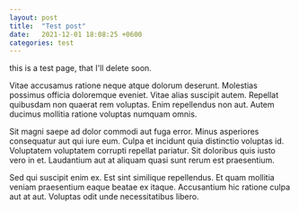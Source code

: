 ```yaml
---
layout: post
title:  "Test post"
date:   2021-12-01 18:08:25 +0600
categories: test
---
```

this is a test page, that I'll delete soon.



Vitae accusamus ratione neque atque dolorum deserunt. Molestias possimus officia doloremque eveniet. Vitae alias suscipit autem. Repellat quibusdam non quaerat rem voluptas. Enim repellendus non aut. Autem ducimus mollitia ratione voluptas numquam omnis.

Sit magni saepe ad dolor commodi aut fuga error. Minus asperiores consequatur aut qui iure eum. Culpa et incidunt quia distinctio voluptas id. Voluptatem voluptatem corrupti repellat pariatur. Sit doloribus quis iusto vero in et. Laudantium aut at aliquam quasi sunt rerum est praesentium.

Sed qui suscipit enim ex. Est sint similique repellendus. Et quam mollitia veniam praesentium eaque beatae ex itaque. Accusantium hic ratione culpa aut at aut. Voluptas odit unde necessitatibus libero.